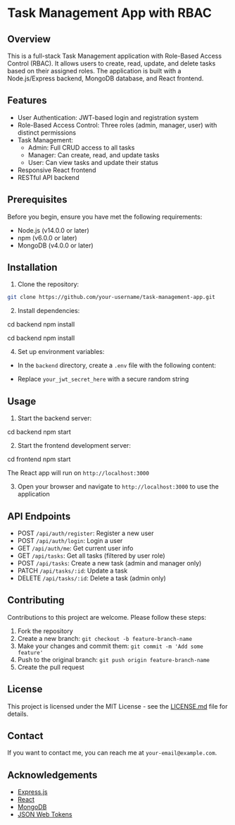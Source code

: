 # Task Management App with RBAC

## Overview

This is a full-stack Task Management application with Role-Based Access Control (RBAC). It allows users to create, read, update, and delete tasks based on their assigned roles. The application is built with a Node.js/Express backend, MongoDB database, and React frontend.

## Features

- User Authentication: JWT-based login and registration system
- Role-Based Access Control: Three roles (admin, manager, user) with distinct permissions
- Task Management:
  - Admin: Full CRUD access to all tasks
  - Manager: Can create, read, and update tasks
  - User: Can view tasks and update their status
- Responsive React frontend
- RESTful API backend

## Prerequisites

Before you begin, ensure you have met the following requirements:

- Node.js (v14.0.0 or later)
- npm (v6.0.0 or later)
- MongoDB (v4.0.0 or later)

## Installation

1. Clone the repository:

```bash
git clone https://github.com/your-username/task-management-app.git
```

2. Install dependencies:

cd backend
npm install

cd backend
npm install


4. Set up environment variables:
- In the `backend` directory, create a `.env` file with the following content:

- Replace `your_jwt_secret_here` with a secure random string

## Usage

1. Start the backend server:

cd backend
npm start

2. Start the frontend development server:

cd frontend
npm start

The React app will run on `http://localhost:3000`

3. Open your browser and navigate to `http://localhost:3000` to use the application

## API Endpoints

- POST `/api/auth/register`: Register a new user
- POST `/api/auth/login`: Login a user
- GET `/api/auth/me`: Get current user info
- GET `/api/tasks`: Get all tasks (filtered by user role)
- POST `/api/tasks`: Create a new task (admin and manager only)
- PATCH `/api/tasks/:id`: Update a task
- DELETE `/api/tasks/:id`: Delete a task (admin only)

## Contributing

Contributions to this project are welcome. Please follow these steps:

1. Fork the repository
2. Create a new branch: `git checkout -b feature-branch-name`
3. Make your changes and commit them: `git commit -m 'Add some feature'`
4. Push to the original branch: `git push origin feature-branch-name`
5. Create the pull request

## License

This project is licensed under the MIT License - see the [LICENSE.md](LICENSE.md) file for details.

## Contact

If you want to contact me, you can reach me at `your-email@example.com`.

## Acknowledgements

- [Express.js](https://expressjs.com/)
- [React](https://reactjs.org/)
- [MongoDB](https://www.mongodb.com/)
- [JSON Web Tokens](https://jwt.io/)
